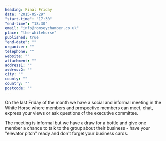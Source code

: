 ```yaml
---
heading: Final Friday
date: "2015-05-29"
"start-time": "17:30"
"end-time": "18:30"
email: "info@romseychamber.co.uk"
place: "the-whitehorse"
published: true
"end-date": ""
organizer: ""
telephone: ""
website: ""
attachment: ""
address1: ""
address2: ""
city: ""
county: ""
country: ""
postcode: ""
---
```


On the last Friday of the month we have a social and informal meeting in the White Horse where members and prospective members can meet, chat, express your views or ask questions of the executive committee.

The meeting is informal but we have a draw for a bottle and give one member a chance to talk to the group about their business - have your "elevator pitch" ready and don't forget your business cards.

